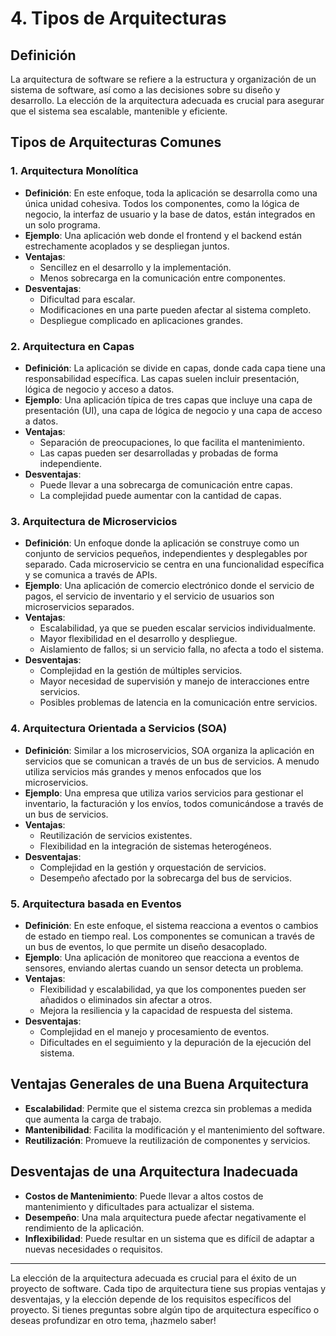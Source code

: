 # 4. Tipos de Arquitecturas

## Definición
La arquitectura de software se refiere a la estructura y organización de un sistema de software, así como a las decisiones sobre su diseño y desarrollo. La elección de la arquitectura adecuada es crucial para asegurar que el sistema sea escalable, mantenible y eficiente.

## Tipos de Arquitecturas Comunes

### 1. **Arquitectura Monolítica**
- **Definición**: En este enfoque, toda la aplicación se desarrolla como una única unidad cohesiva. Todos los componentes, como la lógica de negocio, la interfaz de usuario y la base de datos, están integrados en un solo programa.
- **Ejemplo**: Una aplicación web donde el frontend y el backend están estrechamente acoplados y se despliegan juntos.
- **Ventajas**:
  - Sencillez en el desarrollo y la implementación.
  - Menos sobrecarga en la comunicación entre componentes.
- **Desventajas**:
  - Dificultad para escalar.
  - Modificaciones en una parte pueden afectar al sistema completo.
  - Despliegue complicado en aplicaciones grandes.

### 2. **Arquitectura en Capas**
- **Definición**: La aplicación se divide en capas, donde cada capa tiene una responsabilidad específica. Las capas suelen incluir presentación, lógica de negocio y acceso a datos.
- **Ejemplo**: Una aplicación típica de tres capas que incluye una capa de presentación (UI), una capa de lógica de negocio y una capa de acceso a datos.
- **Ventajas**:
  - Separación de preocupaciones, lo que facilita el mantenimiento.
  - Las capas pueden ser desarrolladas y probadas de forma independiente.
- **Desventajas**:
  - Puede llevar a una sobrecarga de comunicación entre capas.
  - La complejidad puede aumentar con la cantidad de capas.

### 3. **Arquitectura de Microservicios**
- **Definición**: Un enfoque donde la aplicación se construye como un conjunto de servicios pequeños, independientes y desplegables por separado. Cada microservicio se centra en una funcionalidad específica y se comunica a través de APIs.
- **Ejemplo**: Una aplicación de comercio electrónico donde el servicio de pagos, el servicio de inventario y el servicio de usuarios son microservicios separados.
- **Ventajas**:
  - Escalabilidad, ya que se pueden escalar servicios individualmente.
  - Mayor flexibilidad en el desarrollo y despliegue.
  - Aislamiento de fallos; si un servicio falla, no afecta a todo el sistema.
- **Desventajas**:
  - Complejidad en la gestión de múltiples servicios.
  - Mayor necesidad de supervisión y manejo de interacciones entre servicios.
  - Posibles problemas de latencia en la comunicación entre servicios.

### 4. **Arquitectura Orientada a Servicios (SOA)**
- **Definición**: Similar a los microservicios, SOA organiza la aplicación en servicios que se comunican a través de un bus de servicios. A menudo utiliza servicios más grandes y menos enfocados que los microservicios.
- **Ejemplo**: Una empresa que utiliza varios servicios para gestionar el inventario, la facturación y los envíos, todos comunicándose a través de un bus de servicios.
- **Ventajas**:
  - Reutilización de servicios existentes.
  - Flexibilidad en la integración de sistemas heterogéneos.
- **Desventajas**:
  - Complejidad en la gestión y orquestación de servicios.
  - Desempeño afectado por la sobrecarga del bus de servicios.

### 5. **Arquitectura basada en Eventos**
- **Definición**: En este enfoque, el sistema reacciona a eventos o cambios de estado en tiempo real. Los componentes se comunican a través de un bus de eventos, lo que permite un diseño desacoplado.
- **Ejemplo**: Una aplicación de monitoreo que reacciona a eventos de sensores, enviando alertas cuando un sensor detecta un problema.
- **Ventajas**:
  - Flexibilidad y escalabilidad, ya que los componentes pueden ser añadidos o eliminados sin afectar a otros.
  - Mejora la resiliencia y la capacidad de respuesta del sistema.
- **Desventajas**:
  - Complejidad en el manejo y procesamiento de eventos.
  - Dificultades en el seguimiento y la depuración de la ejecución del sistema.

## Ventajas Generales de una Buena Arquitectura
- **Escalabilidad**: Permite que el sistema crezca sin problemas a medida que aumenta la carga de trabajo.
- **Mantenibilidad**: Facilita la modificación y el mantenimiento del software.
- **Reutilización**: Promueve la reutilización de componentes y servicios.

## Desventajas de una Arquitectura Inadecuada
- **Costos de Mantenimiento**: Puede llevar a altos costos de mantenimiento y dificultades para actualizar el sistema.
- **Desempeño**: Una mala arquitectura puede afectar negativamente el rendimiento de la aplicación.
- **Inflexibilidad**: Puede resultar en un sistema que es difícil de adaptar a nuevas necesidades o requisitos.

---

La elección de la arquitectura adecuada es crucial para el éxito de un proyecto de software. Cada tipo de arquitectura tiene sus propias ventajas y desventajas, y la elección depende de los requisitos específicos del proyecto. Si tienes preguntas sobre algún tipo de arquitectura específico o deseas profundizar en otro tema, ¡hazmelo saber!

